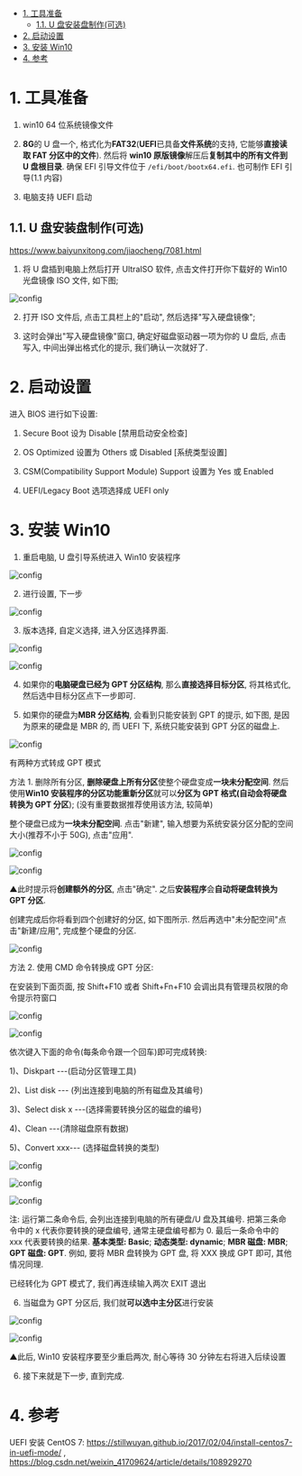 
<!-- @import "[TOC]" {cmd="toc" depthFrom=1 depthTo=6 orderedList=false} -->

<!-- code_chunk_output -->

- [1. 工具准备](#1-工具准备)
  - [1.1. U 盘安装盘制作(可选)](#11-u-盘安装盘制作可选)
- [2. 启动设置](#2-启动设置)
- [3. 安装 Win10](#3-安装-win10)
- [4. 参考](#4-参考)

<!-- /code_chunk_output -->

# 1. 工具准备

1. win10 64 位系统镜像文件

2. **8G**的 U 盘一个, 格式化为**FAT32**(**UEFI**已具备**文件系统**的支持, 它能够**直接读取 FAT 分区中的文件**). 然后将 **win10 原版镜像**解压后**复制其中的所有文件到 U 盘根目录**. 确保 EFI 引导文件位于 `/efi/boot/bootx64.efi`. 也可制作 EFI 引导(1.1 内容)

3. 电脑支持 UEFI 启动

## 1.1. U 盘安装盘制作(可选)

https://www.baiyunxitong.com/jiaocheng/7081.html

1. 将 U 盘插到电脑上然后打开 UltraISO 软件, 点击文件打开你下载好的 Win10 光盘镜像 ISO 文件, 如下图;

![config](./images/38.png)

2. 打开 ISO 文件后, 点击工具栏上的"启动", 然后选择"写入硬盘镜像";

3. 这时会弹出"写入硬盘镜像"窗口, 确定好磁盘驱动器一项为你的 U 盘后, 点击写入, 中间出弹出格式化的提示, 我们确认一次就好了.

# 2. 启动设置

进入 BIOS 进行如下设置:

1. Secure Boot 设为 Disable [禁用启动安全检查]

2. OS Optimized 设置为 Others 或 Disabled [系统类型设置]

3. CSM(Compatibility Support Module) Support 设置为 Yes 或 Enabled

4. UEFI/Legacy Boot 选项选择成 UEFI only

# 3. 安装 Win10

1) 重启电脑, U 盘引导系统进入 Win10 安装程序

![config](./images/28.png)

2) 进行设置, 下一步

![config](./images/40.png)

3) 版本选择, 自定义选择, 进入分区选择界面.

![config](./images/30.png)

![config](./images/31.png)

4) 如果你的**电脑硬盘已经为 GPT 分区结构**, 那么**直接选择目标分区**, 将其格式化, 然后选中目标分区点下一步即可.

5) 如果你的硬盘为**MBR 分区结构**, 会看到只能安装到 GPT 的提示, 如下图, 是因为原来的硬盘是 MBR 的, 而 UEFI 下, 系统只能安装到 GPT 分区的磁盘上.

![config](./images/39.png)

有两种方式转成 GPT 模式

方法 1. 删除所有分区, **删除硬盘上所有分区**使整个硬盘变成**一块未分配空间**. 然后使用**Win10 安装程序的分区功能重新分区**就可以**分区为 GPT 格式(自动会将硬盘转换为 GPT 分区**); (没有重要数据推荐使用该方法, 较简单)

整个硬盘已成为**一块未分配空间**. 点击"新建", 输入想要为系统安装分区分配的空间大小(推荐不小于 50G), 点击"应用".

![config](./images/34.png)

![config](./images/35.png)

▲此时提示将**创建额外的分区**, 点击"确定". 之后**安装程序**会**自动将硬盘转换为 GPT 分区**.

创建完成后你将看到四个创建好的分区, 如下图所示. 然后再选中"未分配空间"点击"新建/应用", 完成整个硬盘的分区.

![config](./images/36.png)

方法 2. 使用 CMD 命令转换成 GPT 分区:

在安装到下面页面, 按 Shift\+F10 或者 Shift+Fn+F10 会调出具有管理员权限的命令提示符窗口

![config](./images/40.png)

![config](./images/29.jpg)

依次键入下面的命令(每条命令跟一个回车)即可完成转换:

1)、Diskpart ---(启动分区管理工具)

2)、List disk --- (列出连接到电脑的所有磁盘及其编号)

3)、Select disk x ---(选择需要转换分区的磁盘的编号)

4)、Clean ---(清除磁盘原有数据)

5)、Convert xxx---  (选择磁盘转换的类型)

![config](./images/32.jpg)

![config](./images/33.jpg)

![config](./images/41.jpg)

注: 运行第二条命令后, 会列出连接到电脑的所有硬盘/U 盘及其编号. 把第三条命令中的 x 代表你要转换的硬盘编号, 通常主硬盘编号都为 0. 最后一条命令中的 xxx 代表要转换的结果. **基本类型: Basic**; **动态类型: dynamic**; **MBR 磁盘: MBR**; **GPT 磁盘: GPT**. 例如, 要将 MBR 盘转换为 GPT 盘, 将 XXX 换成 GPT 即可, 其他情况同理.

已经转化为 GPT 模式了, 我们再连续输入两次 EXIT 退出

6) 当磁盘为 GPT 分区后, 我们就**可以选中主分区**进行安装

![config](./images/36.png)

![config](./images/37.png)

▲此后, Win10 安装程序要至少重启两次, 耐心等待 30 分钟左右将进入后续设置

6) 接下来就是下一步, 直到完成.

# 4. 参考

UEFI 安装 CentOS 7: https://stillwuyan.github.io/2017/02/04/install-centos7-in-uefi-mode/ , https://blog.csdn.net/weixin_41709624/article/details/108929270
